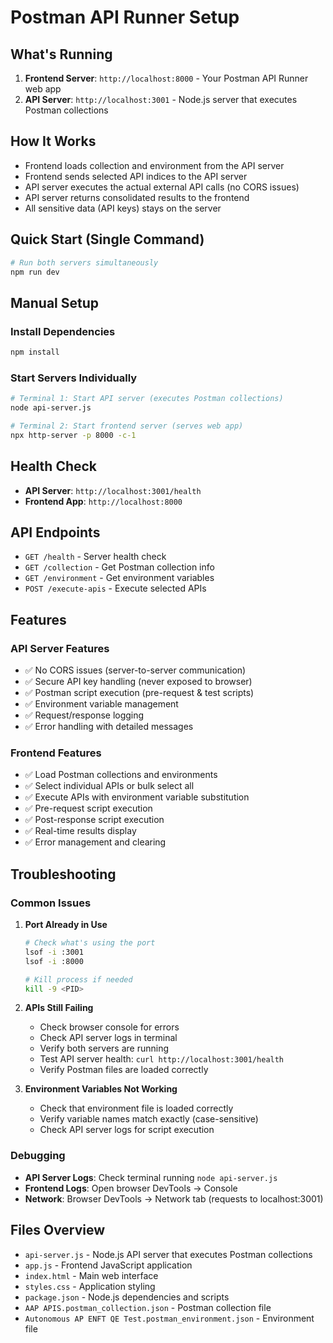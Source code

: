 # Postman API Runner Setup

## What's Running

1. **Frontend Server**: `http://localhost:8000` - Your Postman API Runner web app
2. **API Server**: `http://localhost:3001` - Node.js server that executes Postman collections

## How It Works

- Frontend loads collection and environment from the API server
- Frontend sends selected API indices to the API server
- API server executes the actual external API calls (no CORS issues)
- API server returns consolidated results to the frontend
- All sensitive data (API keys) stays on the server

## Quick Start (Single Command)

```bash
# Run both servers simultaneously
npm run dev
```

## Manual Setup

### Install Dependencies
```bash
npm install
```

### Start Servers Individually

```bash
# Terminal 1: Start API server (executes Postman collections)
node api-server.js

# Terminal 2: Start frontend server (serves web app)
npx http-server -p 8000 -c-1
```

## Health Check

- **API Server**: `http://localhost:3001/health`
- **Frontend App**: `http://localhost:8000`

## API Endpoints

- `GET /health` - Server health check
- `GET /collection` - Get Postman collection info
- `GET /environment` - Get environment variables
- `POST /execute-apis` - Execute selected APIs

## Features

### API Server Features
- ✅ No CORS issues (server-to-server communication)
- ✅ Secure API key handling (never exposed to browser)
- ✅ Postman script execution (pre-request & test scripts)
- ✅ Environment variable management
- ✅ Request/response logging
- ✅ Error handling with detailed messages

### Frontend Features
- ✅ Load Postman collections and environments
- ✅ Select individual APIs or bulk select all
- ✅ Execute APIs with environment variable substitution
- ✅ Pre-request script execution
- ✅ Post-response script execution
- ✅ Real-time results display
- ✅ Error management and clearing

## Troubleshooting

### Common Issues

1. **Port Already in Use**
   ```bash
   # Check what's using the port
   lsof -i :3001
   lsof -i :8000

   # Kill process if needed
   kill -9 <PID>
   ```

2. **APIs Still Failing**
   - Check browser console for errors
   - Check API server logs in terminal
   - Verify both servers are running
   - Test API server health: `curl http://localhost:3001/health`
   - Verify Postman files are loaded correctly

3. **Environment Variables Not Working**
   - Check that environment file is loaded correctly
   - Verify variable names match exactly (case-sensitive)
   - Check API server logs for script execution

### Debugging

- **API Server Logs**: Check terminal running `node api-server.js`
- **Frontend Logs**: Open browser DevTools → Console
- **Network**: Browser DevTools → Network tab (requests to localhost:3001)

## Files Overview

- `api-server.js` - Node.js API server that executes Postman collections
- `app.js` - Frontend JavaScript application
- `index.html` - Main web interface
- `styles.css` - Application styling
- `package.json` - Node.js dependencies and scripts
- `AAP APIS.postman_collection.json` - Postman collection file
- `Autonomous AP ENFT QE Test.postman_environment.json` - Environment file